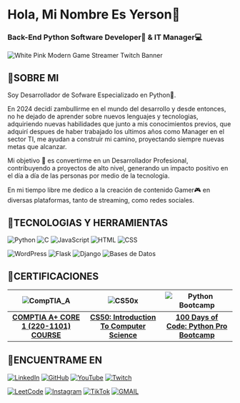 # Hola, Mi Nombre Es Yerson👋
### Back-End Python Software Developer🐍 & IT Manager💻

![White Pink Modern Game Streamer Twitch Banner](https://github.com/user-attachments/assets/934f8b3a-0a8b-4442-8faf-23d782f77d1e)

## 🧬SOBRE MI

Soy Desarrollador de Sofware Especializado en Python🤖.

En 2024 decidí zambullirme en el mundo del desarrollo y desde entonces, no he dejado de aprender sobre nuevos lenguajes y tecnologias, adquiriendo nuevas habilidades que junto a mis conocimientos previos, que adquirí despues de haber trabajado los ultimos años como Manager en el sector TI, me ayudan a construir mi camino, proyectando siempre nuevas metas que alcanzar.

Mi objetivo 🎯 es convertirme en un Desarrollador Profesional, contribuyendo a proyectos de alto nivel, generando un impacto positivo en el día a día de las personas por medio de la tecnologia.

En mi tiempo libre me dedico a la creación de contenido Gamer🎮 en diversas plataformas, tanto de streaming, como redes sociales.

## 🔧TECNOLOGIAS Y HERRAMIENTAS

![Python](https://img.shields.io/badge/-Python-3776AB?style=for-the-badge&logo=python&logoColor=white)
![C](https://img.shields.io/badge/-C-A8B9CC?style=for-the-badge&logo=c&logoColor=white)
![JavaScript](https://img.shields.io/badge/-JavaScript-F7DF1E?style=for-the-badge&logo=javascript&logoColor=black)
![HTML](https://img.shields.io/badge/-HTML-E34F26?style=for-the-badge&logo=html5&logoColor=white)
![CSS](https://img.shields.io/badge/-CSS-1572B6?style=for-the-badge&logo=css3&logoColor=white)

![WordPress](https://img.shields.io/badge/-WordPress-21759B?style=for-the-badge&logo=wordpress&logoColor=white)
![Flask](https://img.shields.io/badge/-Flask-000000?style=for-the-badge&logo=flask&logoColor=white)
![Django](https://img.shields.io/badge/-Django-092E20?style=for-the-badge&logo=django&logoColor=white)
![Bases de Datos](https://img.shields.io/badge/-Bases%20de%20Datos-4DB33D?style=for-the-badge&logo=postgresql&logoColor=white)

## 📜CERTIFICACIONES

| ![CompTIA_A](https://github.com/user-attachments/assets/72924d2b-23ed-4c5b-84c6-6590609e0520) | ![CS50x](https://github.com/user-attachments/assets/f572b25c-bdca-4f17-bab6-f0bdccf018e2) | ![Python Bootcamp](https://github.com/user-attachments/assets/3bc32618-910b-4078-8991-a5ff043552c3) |
|:-------------------------------------------------:|:-------------------------------------------------:|:-------------------------------------------------:|
| **[COMPTIA A+ CORE 1 (220-1101) COURSE](https://www.udemy.com/certificate/UC-dd6169f2-439e-41e3-bebd-bd673c8269bd/)** | **[CS50: Introduction To Computer Science](https://certificates.cs50.io/5e6f393b-beef-49e8-a3e1-1520416f8af8.pdf?size=letter)** | **[100 Days of Code: Python Pro Bootcamp](https://www.udemy.com/certificate/UC-61f2c819-e04f-474e-974c-81ded9109cbd/)** |

## 💭ENCUENTRAME EN
[![LinkedIn](https://img.shields.io/badge/-LinkedIn-0A66C2?style=for-the-badge&logo=linkedin&logoColor=white&labelColor=000000)](https://www.linkedin.com/in/yerson-arango-37822a230/)
[![GitHub](https://img.shields.io/badge/-GitHub-181717?style=for-the-badge&logo=github&logoColor=white&labelColor=000000)](https://github.com/Claithz)
[![YouTube](https://img.shields.io/badge/-YouTube-FF0000?style=for-the-badge&logo=youtube&logoColor=white&labelColor=000000)](https://www.youtube.com/@Claithz)
[![Twitch](https://img.shields.io/badge/-Twitch-9146FF?style=for-the-badge&logo=twitch&logoColor=white&labelColor=000000)](https://www.twitch.tv/claithz)

[![LeetCode](https://img.shields.io/badge/-LeetCode-F89F1B?style=for-the-badge&logo=leetcode&logoColor=white&labelColor=000000)](https://leetcode.com/u/claithz/)
[![Instagram](https://img.shields.io/badge/-Instagram-E4405F?style=for-the-badge&logo=instagram&logoColor=white&labelColor=000000)](https://www.instagram.com/claithz/)
[![TikTok](https://img.shields.io/badge/-TikTok-000000?style=for-the-badge&logo=tiktok&logoColor=white&labelColor=000000)](https://www.tiktok.com/@claithz)
[![GMAIL](https://img.shields.io/badge/-GMAIL-D14836?style=for-the-badge&logo=gmail&logoColor=white&labelColor=000000)](mailto:yersonarango159@gmail.com)









